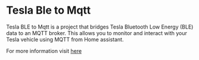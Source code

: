 # Tesla Ble to Mqtt

Tesla BLE to Mqtt is a project that bridges Tesla Bluetooth Low Energy (BLE) data to an MQTT broker. This allows you to monitor and interact with your Tesla vehicle using MQTT from Home assistant.

For more information visit [here](https://github.com/Lenart12/TeslaBle2Mqtt)
